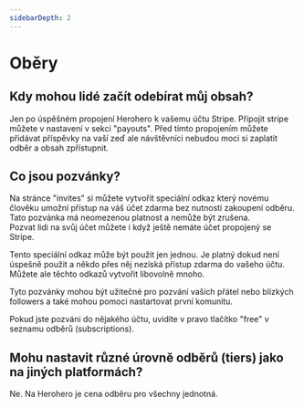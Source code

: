 ```yaml
---
sidebarDepth: 2
---
```


# Oběry

## Kdy mohou lidé začít odebírat můj obsah?

Jen po úspěšném propojení Herohero k vašemu účtu Stripe. Připojit stripe můžete v nastavení v sekci "payouts". Před tímto propojením můžete přidávat příspěvky na vaší zeď ale návštěvníci nebudou moci si zaplatit odběr a obsah zpřístupnit.

## Co jsou pozvánky?

Na stránce "invites" si můžete vytvořit speciální odkaz který novému člověku umožní přístup na váš účet zdarma bez nutnosti zakoupení odběru. Tato pozvánka má neomezenou platnost a nemůže být zrušena.  
Pozvat lidi na svůj účet můžete i když ještě nemáte účet propojený se Stripe.

Tento speciální odkaz může být použit jen jednou. Je platný dokud není úspešně použit a někdo přes něj nezíská přístup zdarma do vašeho účtu. Můžete ale těchto odkazů vytvořit libovolně mnoho.

Tyto pozvánky mohou být užitečné pro pozvání vašich přátel nebo blízkých followers a také mohou pomoci nastartovat první komunitu.

Pokud jste pozváni do nějakého účtu, uvidíte v pravo tlačítko "free" v seznamu odběrů (subscriptions).

## Mohu nastavit různé úrovně odběrů (tiers) jako na jiných platformách?

Ne. Na Herohero je cena odběru pro všechny jednotná.

